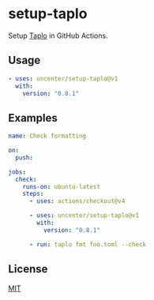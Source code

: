 # setup-taplo

Setup [Taplo](https://taplo.tamasfe.dev/) in GitHub Actions.

## Usage

```yaml
- uses: uncenter/setup-taplo@v1
  with:
    version: "0.8.1"
```

## Examples

```yaml
name: Check formatting

on:
  push:

jobs:
  check:
    runs-on: ubuntu-latest
    steps:
      - uses: actions/checkout@v4

      - uses: uncenter/setup-taplo@v1
        with:
          version: "0.8.1"

      - run: taplo fmt foo.toml --check
```

## License

[MIT](LICENSE)
